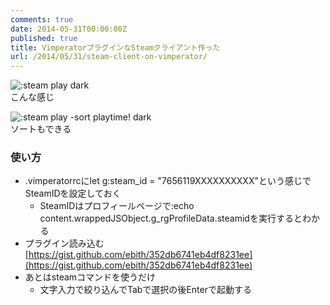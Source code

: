 ```yaml
---
comments: true
date: 2014-05-31T00:00:00Z
published: true
title: VimperatorプラグインなSteamクライアント作った
url: /2014/05/31/steam-client-on-vimperator/
---
```


![:steam play dark](https://i.gyazo.com/2c0610f54dd67fe0ea2b567f0f4ed2ae.png)  
こんな感じ

![:steam play -sort playtime! dark](https://i.gyazo.com/eca7b1576b65dba9457efd06a6465e10.png)  
ソートもできる

### 使い方
- .vimperatorrcにlet g:steam\_id = "7656119XXXXXXXXXX"という感じでSteamIDを設定しておく
    - SteamIDはプロフィールページで:echo content.wrappedJSObject.g\_rgProfileData.steamidを実行するとわかる
- プラグイン読み込む [https://gist.github.com/ebith/352db6741eb4df8231ee](https://gist.github.com/ebith/352db6741eb4df8231ee)
- あとはsteamコマンドを使うだけ
    - 文字入力で絞り込んでTabで選択の後Enterで起動する
